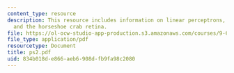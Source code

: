 ```yaml
---
content_type: resource
description: This resource includes information on linear perceptrons, lateral inhibition
  and the horseshoe crab retina.
file: https://ol-ocw-studio-app-production.s3.amazonaws.com/courses/9-641j-introduction-to-neural-networks-spring-2005/834b018de866aeb6908dfb9fa98c2080_ps2.pdf
file_type: application/pdf
resourcetype: Document
title: ps2.pdf
uid: 834b018d-e866-aeb6-908d-fb9fa98c2080
---
```

